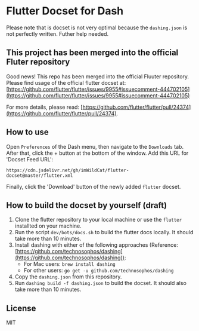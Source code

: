 # Flutter Docset for Dash

Please note that is docset is not very optimal because the `dashing.json` is not perfectly written. Futher help needed.

## This project has been merged into the official Fluter repository

Good news! This repo has been merged into the official Fluuter repository. Please find usage of the official flutter docset at: [https://github.com/flutter/flutter/issues/9955#issuecomment-444702105](https://github.com/flutter/flutter/issues/9955#issuecomment-444702105)

For more details, please read: [https://github.com/flutter/flutter/pull/24374](https://github.com/flutter/flutter/pull/24374).

## How to use

Open `Preferences` of the Dash menu, then navigate to the `Downloads` tab. After that, click the + button at the bottom of the window. Add this URL for 'Docset Feed URL':

```
https://cdn.jsdelivr.net/gh/imWildCat/flutter-docset@master/flutter.xml
```

Finally, click the 'Download' button of the newly added `flutter` docset.

## How to build the docset by yourself (draft)

1. Clone the flutter repository to your local machine or use the `flutter` installted on your machine.
2. Run the script `dev/bots/docs.sh` to build the flutter docs locally. It should take more than 10 minutes.
3. Install dashing with either of the following approaches (Reference: [https://github.com/technosophos/dashing](https://github.com/technosophos/dashing)):
    - For Mac users: `brew install dashing`
    - For other users: `go get -u github.com/technosophos/dashing`
4. Copy the `dashing.json` from this repository.
5. Run `dashing build -f dashing.json` to build the docset. It should also take more than 10 minutes.

## License

MIT
